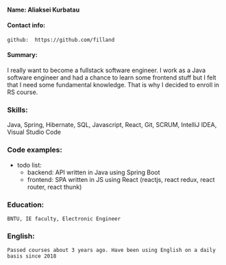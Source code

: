 #### Name: Aliaksei Kurbatau

#### Contact info:
    github:  https://github.com/filland
    
#### Summary: 
I really want to become a fullstack software engineer. I work as a Java software engineer and had a chance to learn some frontend stuff but I felt that I need some fundamental knowledge. That is why I decided to enroll in RS course.

### Skills:
Java, Spring, Hibernate, SQL, Javascript, React, Git, SCRUM, IntelliJ IDEA, Visual Studio Code

### Code examples:
* todo list:
  * backend: API written in Java using Spring Boot
  * frontend: SPA written in JS using React (reactjs, react redux, react router, react thunk) 

### Education:
    BNTU, IE faculty, Electronic Engineer 

### English:
    Passed courses about 3 years ago. Have been using English on a daily basis since 2018
    